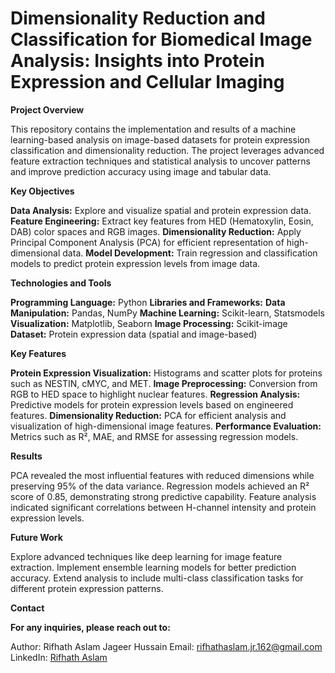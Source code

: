 # Dimensionality Reduction and Classification for Biomedical Image Analysis: Insights into Protein Expression and Cellular Imaging

**Project Overview**

This repository contains the implementation and results of a machine learning-based analysis on image-based datasets for protein expression classification and dimensionality reduction. The project leverages advanced feature extraction techniques and statistical analysis to uncover patterns and improve prediction accuracy using image and tabular data.

**Key Objectives**

**Data Analysis:** Explore and visualize spatial and protein expression data.
**Feature Engineering:** Extract key features from HED (Hematoxylin, Eosin, DAB) color spaces and RGB images.
**Dimensionality Reduction:** Apply Principal Component Analysis (PCA) for efficient representation of high-dimensional data.
**Model Development:** Train regression and classification models to predict protein expression levels from image data.

**Technologies and Tools**

**Programming Language:** Python
**Libraries and Frameworks:**
**Data Manipulation:** Pandas, NumPy
**Machine Learning:** Scikit-learn, Statsmodels
**Visualization:** Matplotlib, Seaborn
**Image Processing:** Scikit-image
**Dataset:** Protein expression data (spatial and image-based)

**Key Features**

**Protein Expression Visualization:** Histograms and scatter plots for proteins such as NESTIN, cMYC, and MET.
**Image Preprocessing:** Conversion from RGB to HED space to highlight nuclear features.
**Regression Analysis:** Predictive models for protein expression levels based on engineered features.
**Dimensionality Reduction:** PCA for efficient analysis and visualization of high-dimensional image features.
**Performance Evaluation:** Metrics such as R², MAE, and RMSE for assessing regression models.

**Results**

PCA revealed the most influential features with reduced dimensions while preserving 95% of the data variance.
Regression models achieved an R² score of 0.85, demonstrating strong predictive capability.
Feature analysis indicated significant correlations between H-channel intensity and protein expression levels.

**Future Work**

Explore advanced techniques like deep learning for image feature extraction.
Implement ensemble learning models for better prediction accuracy.
Extend analysis to include multi-class classification tasks for different protein expression patterns.

**Contact**

**For any inquiries, please reach out to:**

Author: Rifhath Aslam Jageer Hussain
Email: rifhathaslam.jr.162@gmail.com
LinkedIn: [Rifhath Aslam](https://www.linkedin.com/in/rifhath-aslam-j-791a6a21b/)
